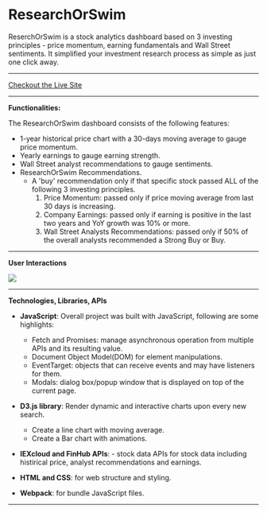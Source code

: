 # ResearchOrSwim

ReserchOrSwim is a stock analytics dashboard based on 3 investing principles - price momentum, earning fundamentals and Wall Street sentiments. It simplified your investment research process as simple as just one click away.

---

[Checkout the Live Site](https://swusteven.github.io/ResearchOrSwim/)

---

**Functionalities:**

The ResearchOrSwim dashboard consists of the following features:

- 1-year historical price chart with a 30-days moving average to gauge price momentum.
- Yearly earnings to gauge earning strength.
- Wall Street analyst recommendations to gauge sentiments.
- ResearchOrSwim Recommendations.
  - A 'buy' recommendation only if that specific stock passed ALL of the following 3 investing principles.
    1. Price Momentum: passed only if price moving average from last 30 days is increasing.
    2. Company Earnings: passed only if earning is positive in the last two years and YoY growth was 10% or more.
    3. Wall Street Analysts Recommendations: passed only if 50% of the overall analysts recommended a Strong Buy or Buy.

---

**User Interactions**

<img src="https://media.giphy.com/media/x5TX2hUtwtEKXAxv8o/giphy.gif"/>

---

**Technologies, Libraries, APIs**

- **JavaScript**: Overall project was built with JavaScript, following are some highlights:

  - Fetch and Promises: manage asynchronous operation from multiple APIs and its resulting value.
  - Document Object Model(DOM) for element manipulations.
  - EventTarget: objects that can receive events and may have listeners for them.
  - Modals: dialog box/popup window that is displayed on top of the current page.

- **D3.js library**: Render dynamic and interactive charts upon every new search.

  - Create a line chart with moving average.
  - Create a Bar chart with animations.

- **IEXcloud and FinHub APIs**: - stock data APIs for stock data including histirical price, analyst recommendations and earnings.

- **HTML and CSS**: for web structure and styling.

- **Webpack**: for bundle JavaScript files.

---
